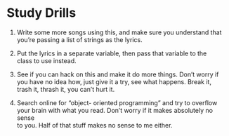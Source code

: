 # Study Drills
1. Write some more songs using this, and make sure you understand that  
 you’re passing a list of strings as the lyrics.  

2. Put the lyrics in a separate variable, then pass that variable to the  
class to use instead.  

3. See if you can hack on this and make it do more things. Don’t worry if  
 you have no idea how, just give it a try, see what happens. Break it,  
 trash it, thrash it, you can’t hurt it.  

4. Search online for “object- oriented programming” and try to overflow   
your brain with what you read. Don’t worry if it makes absolutely no sense  
to you. Half of that stuff makes no sense to me either.  
